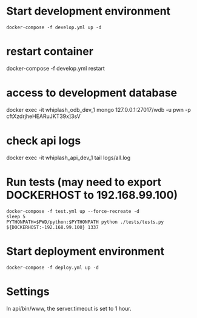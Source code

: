 # Start development environment
    docker-compose -f develop.yml up -d

# restart container
docker-compose -f develop.yml restart

# access to development database
docker exec -it whiplash_odb_dev_1 mongo 127.0.0.1:27017/wdb -u pwn -p cftXzdrjheHEARuJKT39x]3sV

# check api logs
docker exec -it whiplash_api_dev_1 tail logs/all.log

# Run tests (may need to export DOCKERHOST to 192.168.99.100)
    docker-compose -f test.yml up --force-recreate -d
    sleep 5
    PYTHONPATH=$PWD/python:$PYTHONPATH python ./tests/tests.py ${DOCKERHOST:-192.168.99.100} 1337

# Start deployment environment
    docker-compose -f deploy.yml up -d
    
# Settings

In api/bin/www, the server.timeout is set to 1 hour. 
